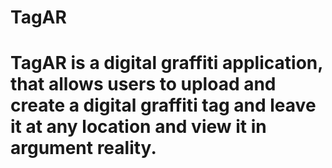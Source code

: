 # TagAR

# TagAR is a digital graffiti application, that allows users to upload and create a digital graffiti tag and leave it at any location and view it in argument reality.
